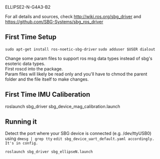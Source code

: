 ELLIPSE2-N-G4A3-B2

For all details and sources, check http://wiki.ros.org/sbg_driver and https://github.com/SBG-Systems/sbg_ros_driver  

## First Time Setup

`sudo apt-get install ros-noetic-sbg-driver`
`sudo adduser $USER dialout`

Change some param files to support ros msg data types instead of sbg's esoteric data types.  
First roscd into the package.  
Param files will likely be read only and you'll have to chmod the parent folder and the file itself to make changes.  

## First Time IMU Caliberation

roslaunch sbg_driver sbg_device_mag_calibration.launch

## Running it

Detect the port where your SBG device is connected (e.g. /dev/ttyUSB0) using
`dmesg | grep tty`
`edit sbg_device_uart_default.yaml accordingly. It's in config.`

`roslaunch sbg_driver sbg_ellipseN.launch`

